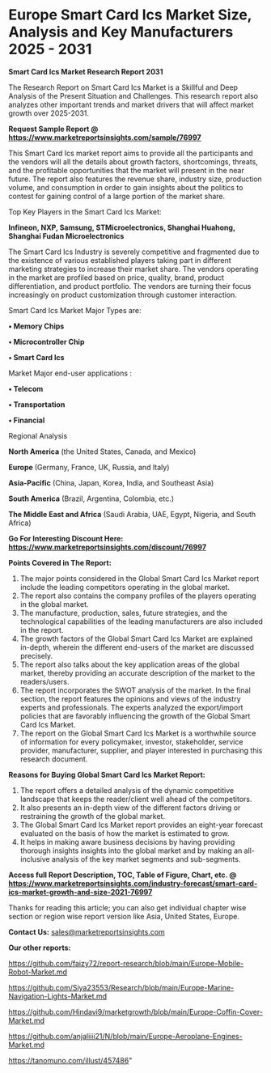 # Europe Smart Card Ics Market Size, Analysis and Key Manufacturers 2025 - 2031

<strong>Smart Card Ics Market Research Report 2031</strong>

The Research Report on Smart Card Ics Market is a Skillful and Deep Analysis of the Present Situation and Challenges. This research report also analyzes other important trends and market drivers that will affect market growth over 2025-2031.

<strong>Request Sample Report @ <a href=https://www.marketreportsinsights.com/sample/76997>https://www.marketreportsinsights.com/sample/76997</a></strong>

This Smart Card Ics market report aims to provide all the participants and the vendors will all the details about growth factors, shortcomings, threats, and the profitable opportunities that the market will present in the near future. The report also features the revenue share, industry size, production volume, and consumption in order to gain insights about the politics to contest for gaining control of a large portion of the market share.

Top Key Players in the Smart Card Ics Market:

<strong>Infineon, NXP, Samsung, STMicroelectronics, Shanghai Huahong, Shanghai Fudan Microelectronics</strong>

The Smart Card Ics Industry is severely competitive and fragmented due to the existence of various established players taking part in different marketing strategies to increase their market share. The vendors operating in the market are profiled based on price, quality, brand, product differentiation, and product portfolio. The vendors are turning their focus increasingly on product customization through customer interaction.

Smart Card Ics Market Major Types are:

<strong>• Memory Chips

• Microcontroller Chip

• Smart Card Ics</strong>

Market Major end-user applications :

<strong>• Telecom

• Transportation

• Financial</strong>

Regional Analysis

</u><strong><b>North America</b></strong> (the United States, Canada, and Mexico)

<strong><b>Europe </b></strong>(Germany, France, UK, Russia, and Italy)

<strong><b>Asia-Pacific</b></strong> (China, Japan, Korea, India, and Southeast Asia)

<strong><b>South America</b></strong> (Brazil, Argentina, Colombia, etc.)

<strong><b>The Middle East and Africa</b></strong> (Saudi Arabia, UAE, Egypt, Nigeria, and South Africa)

<strong>Go For Interesting Discount Here: <a href=https://www.marketreportsinsights.com/discount/76997>https://www.marketreportsinsights.com/discount/76997</a></strong>

<strong>Points Covered in The Report:</strong>
<ol>
  <li>The major points considered in the Global Smart Card Ics Market report include the leading competitors operating in the global market.</li>
  <li>The report also contains the company profiles of the players operating in the global market.</li>
  <li>The manufacture, production, sales, future strategies, and the technological capabilities of the leading manufacturers are also included in the report.</li>
  <li>The growth factors of the Global Smart Card Ics Market are explained in-depth, wherein the different end-users of the market are discussed precisely.</li>
  <li>The report also talks about the key application areas of the global market, thereby providing an accurate description of the market to the readers/users.</li>
  <li>The report incorporates the SWOT analysis of the market. In the final section, the report features the opinions and views of the industry experts and professionals. The experts analyzed the export/import policies that are favorably influencing the growth of the Global Smart Card Ics Market.</li>
  <li>The report on the Global Smart Card Ics Market is a worthwhile source of information for every policymaker, investor, stakeholder, service provider, manufacturer, supplier, and player interested in purchasing this research document.</li>
</ol>
<strong>Reasons for Buying Global Smart Card Ics Market Report:</strong>

<ol>
  <li>The report offers a detailed analysis of the dynamic competitive landscape that keeps the reader/client well ahead of the competitors.</li>
  <li>It also presents an in-depth view of the different factors driving or restraining the growth of the global market.</li>
  <li>The Global Smart Card Ics Market report provides an eight-year forecast evaluated on the basis of how the market is estimated to grow.</li>
  <li>It helps in making aware business decisions by having providing thorough insights insights into the global market and by making an all-inclusive analysis of the key market segments and sub-segments.</li>
</ol>
<strong>Access full Report Description, TOC, Table of Figure, Chart, etc. @ <a href=https://www.marketreportsinsights.com/industry-forecast/smart-card-ics-market-growth-and-size-2021-76997>https://www.marketreportsinsights.com/industry-forecast/smart-card-ics-market-growth-and-size-2021-76997</a></strong>


Thanks for reading this article; you can also get individual chapter wise section or region wise report version like Asia, United States, Europe.

<strong>Contact Us:</strong>
sales@marketreportsinsights.com

<strong>Our other reports:</strong>

<a href=https://github.com/faizy72/report-research/blob/main/Europe-Mobile-Robot-Market.md>https://github.com/faizy72/report-research/blob/main/Europe-Mobile-Robot-Market.md</a>

<a href=https://github.com/Siya23553/Research/blob/main/Europe-Marine-Navigation-Lights-Market.md>https://github.com/Siya23553/Research/blob/main/Europe-Marine-Navigation-Lights-Market.md</a>

<a href=https://github.com/Hindavi9/marketgrowth/blob/main/Europe-Coffin-Cover-Market.md>https://github.com/Hindavi9/marketgrowth/blob/main/Europe-Coffin-Cover-Market.md</a>

<a href=https://github.com/anjaliiii21/N/blob/main/Europe-Aeroplane-Engines-Market.md>https://github.com/anjaliiii21/N/blob/main/Europe-Aeroplane-Engines-Market.md</a>

<a href=https://tanomuno.com/illust/457486>https://tanomuno.com/illust/457486</a>"
